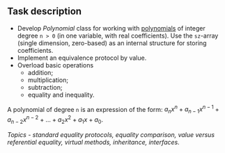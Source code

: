 ## Task description ## 

- Develop *Polynomial* class for working with [polynomials](http://www.berkeleycitycollege.edu/wp/wjeh/files/2015/01/algebra_note_polynomial.pdf) of integer degree `n > 0` (in one variable, with real coefficients). Use the `sz`-array (single dimension, zero-based) as an internal structure for storing coefficients.   
- Implement an equivalence protocol by value.   
- Overload basic operations   
   - addition;   
   - multiplication;   
   - subtraction;   
   - equality and inequality. 

A polynomial of degree `n` is an expression of the form: $`a_nx^n + a_{n−1}x^{n-1}+a_{n−2}x^{n−2}+...+a_2x^2+a_1x+a_0`$.

*Topics - standard equality protocols, equality comparison, value versus referential equality, virtual methods, inheritance, interfaces.*